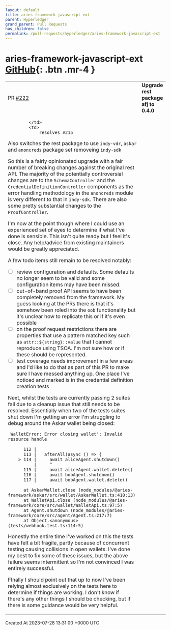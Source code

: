 ```yaml
---
layout: default
title: aries-framework-javascript-ext
parent: Hyperledger
grand_parent: Pull Requests
has_children: false
permalink: /pull-requests/hyperledger/aries-framework-javascript-ext
---
```


# aries-framework-javascript-ext <span class="fs-3 right-align">[GitHub](https://github.com/hyperledger/aries-framework-javascript-ext){: .btn .mr-4 }</span>


<div>
    <table>
        <tr>
            <td>
                PR <a href="https://github.com/hyperledger/aries-framework-javascript-ext/pull/222" class=".btn">#222</a>
            </td>
            <td>
                <b>
                    Upgrade rest package afj to 0.4.0
                </b>
            </td>
        </tr>
        <tr>
            <td>
                
            </td>
            <td>
                resolves #215 

Also switches the rest package to use `indy-vdr`, `askar` and `anoncreds` package set removeing `indy-sdk`

So this is a fairly opinionated upgrade with a fair number of breaking changes against the original rest API. The majority of the potentially controversial changes are to the `SchemaController` and the `CredentialDefinitionController` components as the error handling methodology in the `anoncreds` module is very different to that in `indy-sdk`. There are also some pretty substantial changes to the `ProofController`.

I'm now at the point though where I could use an experienced set of eyes to determine if what I've done is sensible. This isn't quite ready but I feel it's close. Any help/advice from existing maintainers would be greatly appreciated. 

A few todo items still remain to be resolved notably:

- [ ] review configuration and defaults. Some defaults no longer seem to be valid and some configuration items may have been missed. 
- [ ] out-of-band proof API seems to have been completely removed from the framework. My guess looking at the PRs there is that it's somehow been roled into the `oob` functionality but it's unclear how to replicate this or if it's even possible
- [ ] on the proof request restrictions there are properties that use a pattern matched key such as `attr::${string}::value` that I cannot reproduce using TSOA. I'm not sure how or if these should be represented.
- [ ] test coverage needs improvement in a few areas and I'd like to do that as part of this PR to make sure I have messed anything up. One place I've noticed and marked is in the credential definition creation tests

Next, whilst the tests are currently passing 2 suites fail due to a cleanup issue that still needs to be resolved. Essentially when two of the tests suites shut down I'm getting an error I'm struggling to debug around the Askar wallet being closed:

```
 WalletError: Error closing wallet': Invalid resource handle

      112 |
      113 |   afterAll(async () => {
    > 114 |     await aliceAgent.shutdown()
          |     ^
      115 |     await aliceAgent.wallet.delete()
      116 |     await bobAgent.shutdown()
      117 |     await bobAgent.wallet.delete()

      at AskarWallet.close (node_modules/@aries-framework/askar/src/wallet/AskarWallet.ts:410:13)
      at WalletApi.close (node_modules/@aries-framework/core/src/wallet/WalletApi.ts:97:5)
      at Agent.shutdown (node_modules/@aries-framework/core/src/agent/Agent.ts:217:7)
      at Object.<anonymous> (tests/webhook.test.ts:114:5)
```

Honestly the entire time I've worked on this the tests have felt a bit fragile, partly because of concurrent testing causing collisions in open wallets. I've done my best to fix some of these issues, but the above failure seems intermittent so I'm not convinced I was entirely successful.

FInally I should point out that up to now I've been relying almost exclusively on the tests here to determine if things are working. I don't know if there's any other things I should be checking, but if there is some guidance would be very helpful.
            </td>
        </tr>
    </table>
    <div class="right-align">
        Created At 2023-07-28 13:31:00 +0000 UTC
    </div>
</div>

